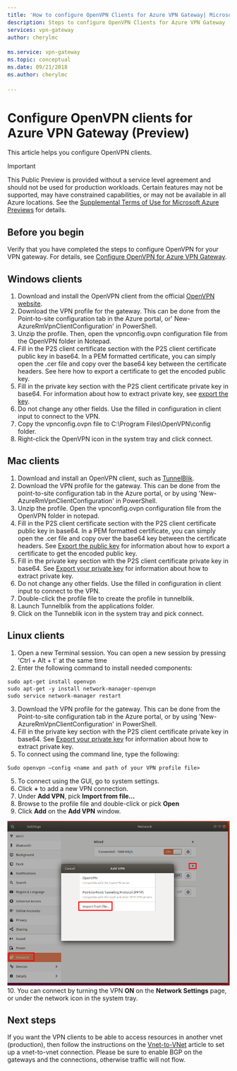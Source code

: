 ```yaml
---
title: 'How to configure OpenVPN Clients for Azure VPN Gateway| Microsoft Docs'
description: Steps to configure OpenVPN Clients for Azure VPN Gateway
services: vpn-gateway
author: cherylmc

ms.service: vpn-gateway
ms.topic: conceptual
ms.date: 09/21/2018
ms.author: cherylmc

---
```

# Configure OpenVPN clients for Azure VPN Gateway (Preview)

This article helps you configure OpenVPN clients.

> [!IMPORTANT]
> This Public Preview is provided without a service level agreement and should not be used for production workloads. Certain features may not be supported, may have constrained capabilities, or may not be available in all Azure locations. See the [Supplemental Terms of Use for Microsoft Azure Previews](https://azure.microsoft.com/support/legal/preview-supplemental-terms/) for details.
>

## Before you begin

Verify that you have completed the steps to configure OpenVPN for your VPN gateway. For details, see [Configure OpenVPN for Azure VPN Gateway](vpn-gateway-howto-openvpn.md).

## <a name="windows"></a>Windows clients

1. Download and install the OpenVPN client from the official [OpenVPN website](https://openvpn.net/index.php/open-source/downloads.html).
2. Download the VPN profile for the gateway. This can be done from the Point-to-site configuration tab in the Azure portal, or' New-AzureRmVpnClientConfiguration' in PowerShell.
3. Unzip the profile. Then, open the vpnconfig.ovpn configuration file from the OpenVPN folder in Notepad.
4. Fill in the P2S client certificate section with the P2S client certificate public key in base64. In a PEM formatted certificate, you can simply open the .cer file and copy over the base64 key between the certificate headers. See here how to export a certificate to get the encoded public key.
5. Fill in the private key section with the P2S client certificate private key in base64. For information about how to extract private key, see [export the key](vpn-gateway-certificates-point-to-site.md#clientexport).
6. Do not change any other fields. Use the filled in configuration in client input to connect to the VPN.
7. Copy the vpnconfig.ovpn file to C:\Program Files\OpenVPN\config folder.
8. Right-click the OpenVPN icon in the system tray and click connect.

## <a name="mac"></a>Mac clients

1. Download and install an OpenVPN client, such as [TunnelBlik](https://tunnelblick.net/downloads.html). 
2. Download the VPN profile for the gateway. This can be done from the point-to-site configuration tab in the Azure portal, or by using 'New-AzureRmVpnClientConfiguration' in PowerShell.
3. Unzip the profile. Open the vpnconfig.ovpn configuration file from the OpenVPN folder in notepad.
4. Fill in the P2S client certificate section with the P2S client certificate public key in base64. In a PEM formatted certificate, you can simply open the .cer file and copy over the base64 key between the certificate headers. See [Export the public key](vpn-gateway-certificates-point-to-site.md#cer) for information about how to export a certificate to get the encoded public key.
5. Fill in the private key section with the P2S client certificate private key in base64. See [Export your private key](https://www.geotrust.eu/en/support/manuals/microsoft/all+windows+servers/export+private+key+or+certificate/) for information about how to extract private key.
6. Do not change any other fields. Use the filled in configuration in client input to connect to the VPN.
7. Double-click the profile file to create the profile in tunnelblik.
8. Launch Tunnelblik from the applications folder.
9. Click on the Tunneblik icon in the system tray and pick connect.

## <a name="linux"></a>Linux clients

1. Open a new Terminal session. You can open a new session by pressing 'Ctrl + Alt + t' at the same time
2. Enter the following command to install needed components:

  ```
  sudo apt-get install openvpn
  sudo apt-get -y install network-manager-openvpn
  sudo service network-manager restart
  ```
3. Download the VPN profile for the gateway. This can be done from the Point-to-site configuration tab in the Azure portal, or by using 'New-AzureRmVpnClientConfiguration' in PowerShell.
4. Fill in the private key section with the P2S client certificate private key in base64. See [Export your private key](https://www.geotrust.eu/en/support/manuals/microsoft/all+windows+servers/export+private+key+or+certificate/) for information about how to extract private key.
5. To connect using the command line, type the following:
  
  ```
  Sudo openvpn –config <name and path of your VPN profile file>
  ```
5. To connect using the GUI, go to system settings.
6. Click **+** to add a new VPN connection.
7. Under **Add VPN**, pick **Import from file…**
8. Browse to the profile file and double-click or pick **Open**
9. Click **Add** on the **Add VPN** window.
  
  ![Import from file](./media/vpn-gateway-howto-openvpn-clients/importfromfile.png)
10. You can connect by turning the VPN **ON** on the **Network Settings** page, or under the network icon in the system tray.

## Next steps

If you want the VPN clients to be able to access resources in another vnet (production), then follow the instructions on the [Vnet-to-VNet](vpn-gateway-howto-vnet-vnet-resource-manager-portal.md) article to set up a vnet-to-vnet connection. Please be sure to enable BGP on the gateways and the connections, otherwise traffic will not flow.
